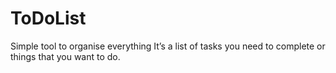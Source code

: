 # ToDoList

Simple tool to organise everything
It’s a list of tasks you need to complete or things that you want to do.

